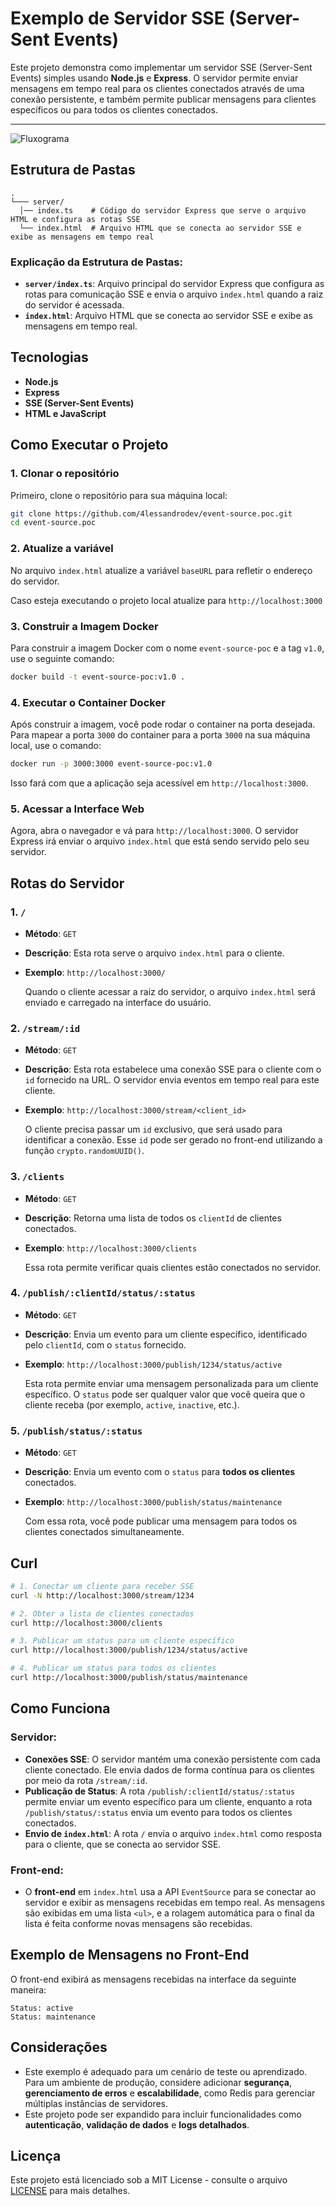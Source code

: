 # Exemplo de Servidor SSE (Server-Sent Events)

Este projeto demonstra como implementar um servidor SSE (Server-Sent Events) simples usando **Node.js** e **Express**. O servidor permite enviar mensagens em tempo real para os clientes conectados através de uma conexão persistente, e também permite publicar mensagens para clientes específicos ou para todos os clientes conectados.

---

![Fluxograma](flow.png)

## Estrutura de Pastas

```
.
└─── server/
  │── index.ts    # Código do servidor Express que serve o arquivo HTML e configura as rotas SSE
  └── index.html  # Arquivo HTML que se conecta ao servidor SSE e exibe as mensagens em tempo real
```

### Explicação da Estrutura de Pastas:

- **`server/index.ts`**: Arquivo principal do servidor Express que configura as rotas para comunicação SSE e envia o arquivo `index.html` quando a raiz do servidor é acessada.
- **`index.html`**: Arquivo HTML que se conecta ao servidor SSE e exibe as mensagens em tempo real.

## Tecnologias

- **Node.js**
- **Express**
- **SSE (Server-Sent Events)**
- **HTML e JavaScript**

## Como Executar o Projeto

### 1. Clonar o repositório

Primeiro, clone o repositório para sua máquina local:

```bash
git clone https://github.com/4lessandrodev/event-source.poc.git
cd event-source.poc
```

### 2. Atualize a variável

No arquivo `index.html` atualize a variável `baseURL` para refletir o endereço do servidor.

Caso esteja executando o projeto local atualize para `http://localhost:3000`

### 3. Construir a Imagem Docker

Para construir a imagem Docker com o nome `event-source-poc` e a tag `v1.0`, use o seguinte comando:

```bash
docker build -t event-source-poc:v1.0 .
```

### 4. Executar o Container Docker

Após construir a imagem, você pode rodar o container na porta desejada. Para mapear a porta `3000` do container para a porta `3000` na sua máquina local, use o comando:

```bash
docker run -p 3000:3000 event-source-poc:v1.0
```

Isso fará com que a aplicação seja acessível em `http://localhost:3000`.

### 5. Acessar a Interface Web

Agora, abra o navegador e vá para `http://localhost:3000`. O servidor Express irá enviar o arquivo `index.html` que está sendo servido pelo seu servidor.

## Rotas do Servidor

### 1. `/`

- **Método**: `GET`
- **Descrição**: Esta rota serve o arquivo `index.html` para o cliente.
- **Exemplo**: `http://localhost:3000/`
  
  Quando o cliente acessar a raiz do servidor, o arquivo `index.html` será enviado e carregado na interface do usuário.

### 2. `/stream/:id`

- **Método**: `GET`
- **Descrição**: Esta rota estabelece uma conexão SSE para o cliente com o `id` fornecido na URL. O servidor envia eventos em tempo real para este cliente.
- **Exemplo**: `http://localhost:3000/stream/<client_id>`
  
  O cliente precisa passar um `id` exclusivo, que será usado para identificar a conexão. Esse `id` pode ser gerado no front-end utilizando a função `crypto.randomUUID()`.

### 3. `/clients`

- **Método**: `GET`
- **Descrição**: Retorna uma lista de todos os `clientId` de clientes conectados.
- **Exemplo**: `http://localhost:3000/clients`
  
  Essa rota permite verificar quais clientes estão conectados no servidor.

### 4. `/publish/:clientId/status/:status`

- **Método**: `GET`
- **Descrição**: Envia um evento para um cliente específico, identificado pelo `clientId`, com o `status` fornecido.
- **Exemplo**: `http://localhost:3000/publish/1234/status/active`

  Esta rota permite enviar uma mensagem personalizada para um cliente específico. O `status` pode ser qualquer valor que você queira que o cliente receba (por exemplo, `active`, `inactive`, etc.).

### 5. `/publish/status/:status`

- **Método**: `GET`
- **Descrição**: Envia um evento com o `status` para **todos os clientes** conectados.
- **Exemplo**: `http://localhost:3000/publish/status/maintenance`

  Com essa rota, você pode publicar uma mensagem para todos os clientes conectados simultaneamente.

## Curl

```bash
# 1. Conectar um cliente para receber SSE
curl -N http://localhost:3000/stream/1234

# 2. Obter a lista de clientes conectados
curl http://localhost:3000/clients

# 3. Publicar um status para um cliente específico
curl http://localhost:3000/publish/1234/status/active

# 4. Publicar um status para todos os clientes
curl http://localhost:3000/publish/status/maintenance
```

## Como Funciona

### Servidor:

- **Conexões SSE**: O servidor mantém uma conexão persistente com cada cliente conectado. Ele envia dados de forma contínua para os clientes por meio da rota `/stream/:id`.
- **Publicação de Status**: A rota `/publish/:clientId/status/:status` permite enviar um evento específico para um cliente, enquanto a rota `/publish/status/:status` envia um evento para todos os clientes conectados.
- **Envio de `index.html`**: A rota `/` envia o arquivo `index.html` como resposta para o cliente, que se conecta ao servidor SSE.

### Front-end:

- O **front-end** em `index.html` usa a API `EventSource` para se conectar ao servidor e exibir as mensagens recebidas em tempo real. As mensagens são exibidas em uma lista `<ul>`, e a rolagem automática para o final da lista é feita conforme novas mensagens são recebidas.

## Exemplo de Mensagens no Front-End

O front-end exibirá as mensagens recebidas na interface da seguinte maneira:

```plaintext
Status: active
Status: maintenance
```

## Considerações

- Este exemplo é adequado para um cenário de teste ou aprendizado. Para um ambiente de produção, considere adicionar **segurança**, **gerenciamento de erros** e **escalabilidade**, como Redis para gerenciar múltiplas instâncias de servidores.
- Este projeto pode ser expandido para incluir funcionalidades como **autenticação**, **validação de dados** e **logs detalhados**.

## Licença

Este projeto está licenciado sob a MIT License - consulte o arquivo [LICENSE](LICENSE) para mais detalhes.
